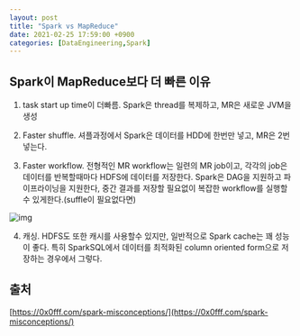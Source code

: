 ```yaml
---
layout: post
title: "Spark vs MapReduce"
date: 2021-02-25 17:59:00 +0900
categories: [DataEngineering,Spark]
---
```


## Spark이 MapReduce보다 더 빠른 이유

1. task start up time이 더빠름. Spark은 thread를 복제하고, MR은 새로운 JVM을 생성

2. Faster shuffle. 셔플과정에서 Spark은 데이터를 HDD에 한번만 넣고, MR은 2번 넣는다.

3. Faster workflow. 전형적인 MR workflow는 일련의 MR job이고, 각각의 job은 데이터를 반복할때마다 HDFS에 데이터를 저장한다. Spark은 DAG을 지원하고 파이프라이닝을 지원한다, 중간 결과를 저장할 필요없이 복잡한 workflow를 실행할수 있게한다.(suffle이 필요없다면)

![img](https://i2.wp.com/0x0fff.com/wp-content/uploads/2015/02/SparkRAMProcessing.png?w=400&ssl=1)

4. 캐싱. HDFS도 또한 캐시를 사용할수 있지만, 일반적으로 Spark cache는 꽤 성능이 좋다. 특히 SparkSQL에서 데이터를 최적화된 column oriented form으로 저장하는 경우에서 그렇다.

## 출처
[https://0x0fff.com/spark-misconceptions/](https://0x0fff.com/spark-misconceptions/)